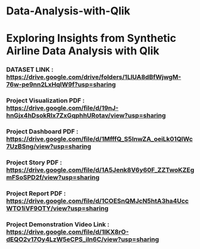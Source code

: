 # Data-Analysis-with-Qlik

# Exploring Insights from Synthetic Airline Data Analysis with Qlik

### DATASET LINK : https://drive.google.com/drive/folders/1LlUA8dBfWjwgM-76w-pe9nn2LxHqIW9f?usp=sharing

### Project Visualization PDF :  https://drive.google.com/file/d/19nJ-hnGjx4hDsokRlx7ZxGqphhURotav/view?usp=sharing

### Project Dashboard PDF :  https://drive.google.com/file/d/1MfffQ_S5InwZA_oeiLk01QlWc7UzBSng/view?usp=sharing

### Project Story PDF  :  https://drive.google.com/file/d/1A5Jenk8V6y60F_ZZTwoKZEgmFSoSPD2f/view?usp=sharing

### Project Report PDF :  https://drive.google.com/file/d/1COESnQMJcN5htA3ha4UccWTO1iVF9OTY/view?usp=sharing

### Project Demonstration Video Link  :  https://drive.google.com/file/d/1IKX8rO-dEQO2v17Oy4LzW5eCPS_iln6C/view?usp=sharing

